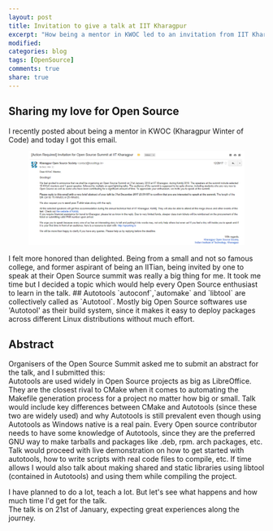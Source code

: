 ```yaml
---
layout: post
title: Invitation to give a talk at IIT Kharagpur
excerpt: "How being a mentor in KWOC led to an invitation from IIT Kharagpur to give a talk at their Open Source Summit"
modified: 
categories: blog
tags: [OpenSource]
comments: true
share: true
---
```


## Sharing my love for Open Source
I recently posted about being a mentor in KWOC (Kharagpur Winter of Code) and today I got this email.
<figure>
	<img src="/images/summit-invitation.png">
</figure>
I felt more honored than delighted. Being from a small and not so famous college, and former aspirant of being an IITian, being invited by one to speak at their Open Source summit was really a big thing for me. It took me time but I decided a topic which would help every Open Source enthusiast to learn in the talk. 
## Autotools
`autoconf`,`automake` and `libtool` are collectively called as `Autotool`. Mostly big Open Source softwares use 'Autotool' as their build system, since it makes it easy to deploy packages across different Linux distributions without much effort. 

## Abstract
Organisers of the Open Source Summit asked me to submit an abstract for the talk, and I submitted this: <br/>
Autotools are used widely in Open Source projects as big as LibreOffice. They are the closest rival to CMake when it comes to automating the Makefile generation process for a project no matter how big or small.
Talk would include key differences between CMake and Autotools (since these two are widely used) and why Autotools is still prevalent even though using Autotools as Windows native is a real pain.
Every Open source contributor needs to have some knowledge of Autotools, since they are the preferred GNU way to make tarballs and packages like .deb, rpm. arch packages, etc.
Talk would proceed with live demonstration on how to get started with autotools, how to write scripts with real code files to compile, etc.
If time allows I would also talk about making shared and static libraries using libtool (contained in Autotools) and using them while compiling the project.<br/>

I have planned to do a lot, teach a lot. But let's see what happens and how much time I'd get for the talk.<br/>
The talk is on 21st of January, expecting great experiences along the journey.

